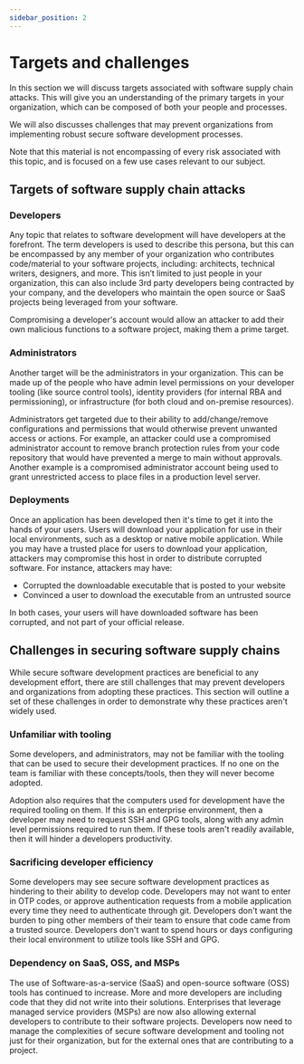 ```yaml
---
sidebar_position: 2
---
```


# Targets and challenges

In this section we will discuss targets associated with software supply chain attacks. This will give you an understanding of the primary targets in your organization, which can be composed of both your people and processes.

We will also discusses challenges that may prevent organizations from implementing robust secure software development processes.

Note that this material is not encompassing of every risk associated with this topic, and is focused on a few use cases relevant to our subject.

## Targets of software supply chain attacks

### Developers

Any topic that relates to software development will have developers at the forefront. The term developers is used to describe this persona, but this can be encompassed by any member of your organization who contributes code/material to your software projects, including: architects, technical writers, designers, and more. This isn’t limited to just people in your organization, this can also include 3rd party developers being contracted by your company, and the developers who maintain the open source or SaaS projects being leveraged from your software.

Compromising a developer's account would allow an attacker to add their own malicious functions to a software project, making them a prime target.

### Administrators

Another target will be the administrators in your organization. This can be made up of the people who have admin level permissions on your developer tooling (like source control tools), identity providers (for internal RBA and permissioning), or infrastructure (for both cloud and on-premise resources).

Administrators get targeted due to their ability to add/change/remove configurations and permissions that would otherwise prevent unwanted access or actions. For example, an attacker could use a compromised administrator account to remove branch protection rules from your code repository that would have prevented a merge to main without approvals. Another example is a compromised administrator account being used to grant unrestricted access to place files in a production level server.

### Deployments

Once an application has been developed then it's time to get it into the hands of your users. Users will download your application for use in their local environments, such as a desktop or native mobile application. While you may have a trusted place for users to download your application, attackers may compromise this host in order to distribute corrupted software. For instance, attackers may have:

- Corrupted the downloadable executable that is posted to your website
- Convinced a user to download the executable from an untrusted source

In both cases, your users will have downloaded software has been corrupted, and not part of your official release.

## Challenges in securing software supply chains

While secure software development practices are beneficial to any development effort, there are still challenges that may prevent developers and organizations from adopting these practices. This section will outline a set of these challenges in order to demonstrate why these practices aren't widely used.

### Unfamiliar with tooling

Some developers, and administrators, may not be familiar with the tooling that can be used to secure their development practices. If no one on the team is familiar with these concepts/tools, then they will never become adopted.

Adoption also requires that the computers used for development have the required tooling on them. If this is an enterprise environment, then a developer may need to request SSH and GPG tools, along with any admin level permissions required to run them. If these tools aren't readily available, then it will hinder a developers productivity.

### Sacrificing developer efficiency

Some developers may see secure software development practices as hindering to their ability to develop code. Developers may not want to enter in OTP codes, or approve authentication requests from a mobile application every time they need to authenticate through git. Developers don't want the burden to ping other members of their team to ensure that code came from a trusted source. Developers don't want to spend hours or days configuring their local environment to utilize tools like SSH and GPG.

### Dependency on SaaS, OSS, and MSPs

The use of Software-as-a-service (SaaS) and open-source software (OSS) tools has continued to increase. More and more developers are including code that they did not write into their solutions. Enterprises that leverage managed service providers (MSPs) are now also allowing external developers to contribute to their software projects. Developers now need to manage the complexities of secure software development and tooling not just for their organization, but for the external ones that are contributing to a project.
